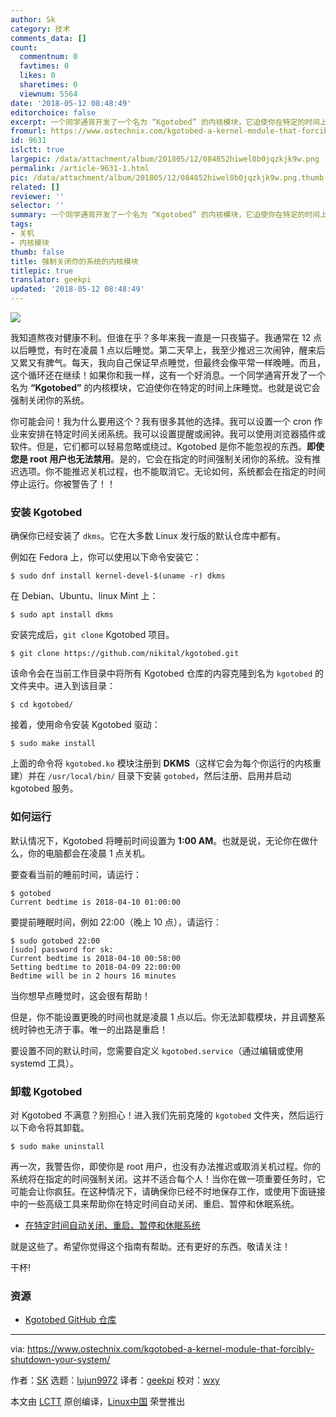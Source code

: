 ```yaml
---
author: Sk
category: 技术
comments_data: []
count:
  commentnum: 0
  favtimes: 0
  likes: 0
  sharetimes: 0
  viewnum: 5564
date: '2018-05-12 08:48:49'
editorchoice: false
excerpt: 一个同学通宵开发了一个名为 “Kgotobed” 的内核模块，它迫使你在特定的时间上床睡觉。也就是说它会强制关闭你的系统。
fromurl: https://www.ostechnix.com/kgotobed-a-kernel-module-that-forcibly-shutdown-your-system/
id: 9631
islctt: true
largepic: /data/attachment/album/201805/12/084852hiwel0b0jqzkjk9w.png
permalink: /article-9631-1.html
pic: /data/attachment/album/201805/12/084852hiwel0b0jqzkjk9w.png.thumb.jpg
related: []
reviewer: ''
selector: ''
summary: 一个同学通宵开发了一个名为 “Kgotobed” 的内核模块，它迫使你在特定的时间上床睡觉。也就是说它会强制关闭你的系统。
tags:
- 关机
- 内核模块
thumb: false
title: 强制关闭你的系统的内核模块
titlepic: true
translator: geekpi
updated: '2018-05-12 08:48:49'
---
```


![](/data/attachment/album/201805/12/084852hiwel0b0jqzkjk9w.png)


我知道熬夜对健康不利。但谁在乎？多年来我一直是一只夜猫子。我通常在 12 点以后睡觉，有时在凌晨 1 点以后睡觉。第二天早上，我至少推迟三次闹钟，醒来后又累又有脾气。每天，我向自己保证早点睡觉，但最终会像平常一样晚睡。而且，这个循环还在继续！如果你和我一样，这有一个好消息。一个同学通宵开发了一个名为 **“Kgotobed”** 的内核模块，它迫使你在特定的时间上床睡觉。也就是说它会强制关闭你的系统。


你可能会问！我为什么要用这个？我有很多其他的选择。我可以设置一个 cron 作业来安排在特定时间关闭系统。我可以设置提醒或闹钟。我可以使用浏览器插件或软件。但是，它们都可以轻易忽略或绕过。Kgotobed 是你不能忽视的东西。**即使您是 root 用户也无法禁用**。是的，它会在指定的时间强制关闭你的系统。没有推迟选项。你不能推迟关机过程，也不能取消它。无论如何，系统都会在指定的时间停止运行。你被警告了！！


### 安装 Kgotobed


确保你已经安装了 `dkms`。它在大多数 Linux 发行版的默认仓库中都有。


例如在 Fedora 上，你可以使用以下命令安装它：



```
$ sudo dnf install kernel-devel-$(uname -r) dkms

```

在 Debian、Ubuntu、linux Mint 上：



```
$ sudo apt install dkms

```

安装完成后，`git clone` Kgotobed 项目。



```
$ git clone https://github.com/nikital/kgotobed.git

```

该命令会在当前工作目录中将所有 Kgotobed 仓库的内容克隆到名为 `kgotobed` 的文件夹中。进入到该目录：



```
$ cd kgotobed/

```

接着，使用命令安装 Kgotobed 驱动：



```
$ sudo make install

```

上面的命令将 `kgotobed.ko` 模块注册到 **DKMS**（这样它会为每个你运行的内核重建）并在 `/usr/local/bin/` 目录下安装 `gotobed`，然后注册、启用并启动 kgotobed 服务。


### 如何运行


默认情况下，Kgotobed 将睡前时间设置为 **1:00 AM**。也就是说，无论你在做什么，你的电脑都会在凌晨 1 点关机。


要查看当前的睡前时间，请运行：



```
$ gotobed
Current bedtime is 2018-04-10 01:00:00

```

要提前睡眠时间，例如 22:00（晚上 10 点），请运行：



```
$ sudo gotobed 22:00
[sudo] password for sk:
Current bedtime is 2018-04-10 00:58:00
Setting bedtime to 2018-04-09 22:00:00
Bedtime will be in 2 hours 16 minutes

```

当你想早点睡觉时，这会很有帮助！


但是，你不能设置更晚的时间也就是凌晨 1 点以后。你无法卸载模块，并且调整系统时钟也无济于事。唯一的出路是重启！


要设置不同的默认时间，您需要自定义 `kgotobed.service`（通过编辑或使用 systemd 工具）。


### 卸载 Kgotobed


对 Kgotobed 不满意？别担心！进入我们先前克隆的 `kgotobed` 文件夹，然后运行以下命令将其卸载。



```
$ sudo make uninstall

```

再一次，我警告你，即使你是 root 用户，也没有办法推迟或取消关机过程。你的系统将在指定的时间强制关闭。这并不适合每个人！当你在做一项重要任务时，它可能会让你疯狂。在这种情况下，请确保你已经不时地保存工作，或使用下面链接中的一些高级工具来帮助你在特定时间自动关闭、重启、暂停和休眠系统。


* [在特定时间自动关闭、重启、暂停和休眠系统](https://www.ostechnix.com/auto-shutdown-reboot-suspend-hibernate-linux-system-specific-time/)


就是这些了。希望你觉得这个指南有帮助。还有更好的东西。敬请关注！


干杯!


### 资源


* [Kgotobed GitHub 仓库](https://github.com/nikital/kgotobed)




---


via: <https://www.ostechnix.com/kgotobed-a-kernel-module-that-forcibly-shutdown-your-system/>


作者：[SK](https://www.ostechnix.com/author/sk/) 选题：[lujun9972](https://github.com/lujun9972) 译者：[geekpi](https://github.com/geekpi) 校对：[wxy](https://github.com/wxy)


本文由 [LCTT](https://github.com/LCTT/TranslateProject) 原创编译，[Linux中国](https://linux.cn/) 荣誉推出